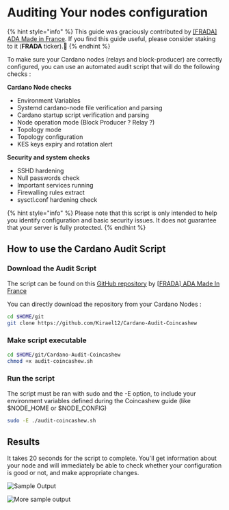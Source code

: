 # Auditing Your nodes configuration

{% hint style="info" %}
This guide was graciously contributed by [\[FRADA\] ADA Made in France](https://cardano-france-stakepool.org/). If you find this guide useful, please consider staking to it (**FRADA** ticker).🙏
{% endhint %}

To make sure your Cardano nodes (relays and block-producer) are correctly configured, you can use an automated audit script that will do the following checks :

**Cardano Node checks**

* Environment Variables
* Systemd cardano-node file verification and parsing
* Cardano startup script verification and parsing
* Node operation mode (Block Producer ? Relay ?)
* Topology mode
* Topology configuration
* KES keys expiry and rotation alert

**Security and system checks**

* SSHD hardening
* Null passwords check
* Important services running
* Firewalling rules extract
* sysctl.conf hardening check

{% hint style="info" %}
Please note that this script is only intended to help you identify configuration and basic security issues. It does not guarantee that your server is fully protected.
{% endhint %}

## How to use the Cardano Audit Script

### Download the Audit Script

The script can be found on this [GitHub repository](https://github.com/Kirael12/Cardano-Audit-Coincashew) by [\[FRADA\] ADA Made In France](https://cardano-france-stakepool.org)

You can directly download the repository from your Cardano Nodes :

```bash
cd $HOME/git
git clone https://github.com/Kirael12/Cardano-Audit-Coincashew
```

### Make script executable

```bash
cd $HOME/git/Cardano-Audit-Coincashew
chmod +x audit-coincashew.sh
```

### Run the script

The script must be ran with sudo and the -E option, to include your environment variables defined during the Coincashew guide (like $NODE\_HOME or $NODE\_CONFIG)

```bash
sudo -E ./audit-coincashew.sh
```

## Results

It takes 20 seconds for the script to complete. You'll get information about your node and will immediately be able to check whether your configuration is good or not, and make appropriate changes.

<div data-full-width="false">

<img src="https://github.com/Kirael12/coincashew/assets/113426048/8491c683-4445-4492-8daa-1dddc3ea2807" alt="Sample Output">

</div>

![More sample output](https://github.com/Kirael12/coincashew/assets/113426048/47174d08-7b36-4351-b31c-6ea17a148512)
